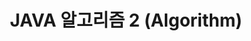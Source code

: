---
title: JAVA 알고리즘 2 (Algorithm)
layout: single
author_profile: true
read_time: true
comments: true
share: true
related: true
categories:
- JAVA
description: 알고리즘이란 무엇인지 같이 공부해보겠습니다.
article_tag1: 자료구조
article_section: Structure
meta_keywords: 알고리즘, 분할 정복, 쿼드 트리 뒤집기
last_modified_at: '2020-11-21 14:00:00 +08000'
toc: true
toc_sticky: true
toc_label: 목차
---